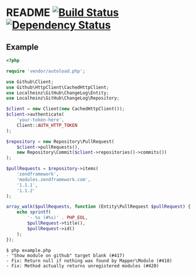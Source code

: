 # README [![Build Status](https://travis-ci.org/localheinz/change-log.svg?branch=master)](https://travis-ci.org/localheinz/change-log) [![Dependency Status](https://www.versioneye.com/user/projects/54f078634f31083e1b0004c7/badge.svg?style=flat)](https://www.versioneye.com/user/projects/54f078634f31083e1b0004c7)

## Example


```php
<?php

require 'vendor/autoload.php';

use Github\Client;
use Github\HttpClient\CachedHttpClient;
use Localheinz\GitHub\ChangeLog\Entity;
use Localheinz\GitHub\ChangeLog\Repository;

$client = new Client(new CachedHttpClient());
$client->authenticate(
    'your-token-here',
    Client::AUTH_HTTP_TOKEN
);

$repository = new Repository\PullRequest(
    $client->pullRequests(),
    new Repository\Commit($client->repositories()->commits())
);

$pullRequests = $repository->items(
    'zendframework',
    'modules.zendframework.com',
    '1.1.1',
    '1.1.2'
);

array_walk($pullRequests, function (Entity\PullRequest $pullRequest) {
    echo sprintf(
        '- %s (#%s)' . PHP_EOL,
        $pullRequest->title(),
        $pullRequest->id()
    );
});
```

```
$ php example.php
- "Show module on github" target blank (#417)
- Fix: Return null if nothing was found by Mapper\Module (#418)
- Fix: Method actually returns unregistered modules (#420)
```

